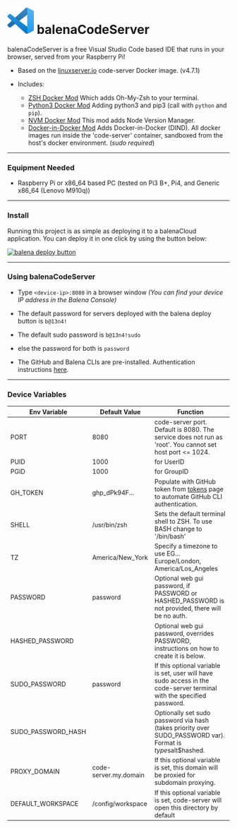 # <img src="logo.png" alt="vs code logo" width="60" /> balenaCodeServer

balenaCodeServer is a free Visual Studio Code based IDE that runs in your browser, served from your Raspberry Pi!

* Based on the [linuxserver.io](https://github.com/linuxserver/docker-code-server) code-server Docker image. (v4.7.1)

* Includes:
    * [ZSH Docker Mod](https://github.com/linuxserver/docker-mods/tree/code-server-zsh) Which adds Oh-My-Zsh to your terminal. 
    * [Python3 Docker Mod](https://github.com/linuxserver/docker-mods/tree/code-server-python3) Adding python3 and pip3 (call with `python` and `pip`).
    * [NVM Docker Mod](https://github.com/linuxserver/docker-mods/tree/code-server-nvm) This mod adds Node Version Manager.
    * [Docker-in-Docker Mod](https://github.com/linuxserver/docker-mods/tree/universal-docker-in-docker) Adds Docker-in-Docker (DIND). All docker images run inside the 'code-server' container, sandboxed from the host's docker environment. (*sudo required*)
---

### Equipment Needed
* Raspberry Pi or x86_64 based PC (tested on Pi3 B+, Pi4, and Generic x86_64 (Lenovo M910q))
---
### Install
Running this project is as simple as deploying it to a balenaCloud application. You can deploy it in one click by using the button below:

[![balena deploy button](https://www.balena.io/deploy.svg)](https://dashboard.balena-cloud.com/deploy?repoUrl=https://github.com/SamEureka/balenaCodeServer)

---
### Using balenaCodeServer

* Type `<device-ip>:8080` in a browser window _(You can find your device IP address in the Balena Console)_
* The default password for servers deployed with the balena deploy button is `b@13n4!` 
* The default sudo password is `b@13n4!sudo`
* else the password for both is `password`

* The GitHub and Balena CLIs are pre-installed. Authentication instructions [here](gh_balena_auth.md).

<!-- This was fixed in https://github.com/SamEureka/balenaCodeServer/pull/12/commits/7145d3db90a1238aa200d451d47e337b08049d0f -->
<!-- * If you get a node version warning when using the balena-cli, installing NVM and a supported version of Node will get rid of the warning. Here are some quick [install instructions](nvm_install.md) --> 

---
### Device Variables
|Env Variable|Default Value|Function|
|---|---|---|
|PORT|8080|code-server port. Default is 8080. The service does not run as 'root'. You cannot set host port <= 1024.|  
|PUID|1000|for UserID|
|PGID|1000|for GroupID|
|GH_TOKEN|ghp_dPk94F...|Populate with GitHub token from [tokens](https://github.com/settings/tokens) page to automate GitHub CLI authentication.|
|SHELL|/usr/bin/zsh|Sets the default terminal shell to ZSH. To use BASH change to '/bin/bash'
|TZ|America/New_York| Specify a timezone to use EG... Europe/London, America/Los_Angeles|
|PASSWORD|password|Optional web gui password, if PASSWORD or HASHED_PASSWORD is not provided, there will be no auth.|
|HASHED_PASSWORD| |Optional web gui password, overrides PASSWORD, instructions on how to create it is below.|
|SUDO_PASSWORD|password|If this optional variable is set, user will have sudo access in the code-server terminal with the specified password.|
|SUDO_PASSWORD_HASH| |Optionally set sudo password via hash (takes priority over SUDO_PASSWORD var). Format is $type$salt$hashed.|
|PROXY_DOMAIN|code-server.my.domain|If this optional variable is set, this domain will be proxied for subdomain proxying.|
|DEFAULT_WORKSPACE|/config/workspace|If this optional variable is set, code-server will open this directory by default|
